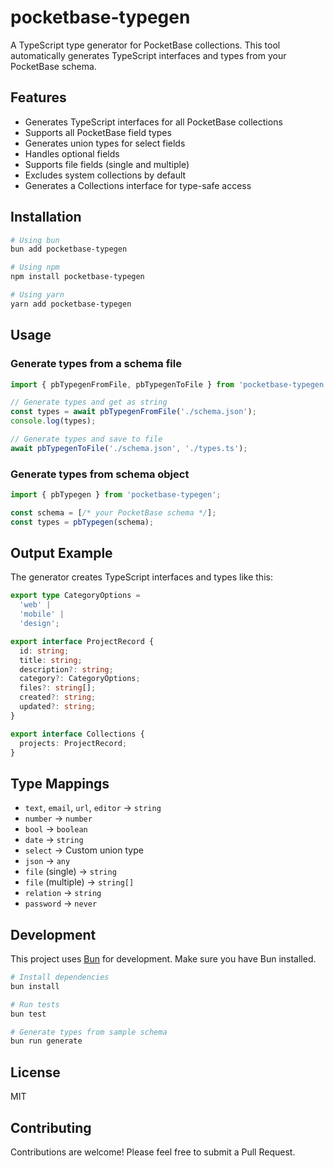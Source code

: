 # pocketbase-typegen

A TypeScript type generator for PocketBase collections. This tool automatically generates TypeScript interfaces and types from your PocketBase schema.

## Features

- Generates TypeScript interfaces for all PocketBase collections
- Supports all PocketBase field types
- Generates union types for select fields
- Handles optional fields
- Supports file fields (single and multiple)
- Excludes system collections by default
- Generates a Collections interface for type-safe access

## Installation

```bash
# Using bun
bun add pocketbase-typegen

# Using npm
npm install pocketbase-typegen

# Using yarn
yarn add pocketbase-typegen
```

## Usage

### Generate types from a schema file

```typescript
import { pbTypegenFromFile, pbTypegenToFile } from 'pocketbase-typegen';

// Generate types and get as string
const types = await pbTypegenFromFile('./schema.json');
console.log(types);

// Generate types and save to file
await pbTypegenToFile('./schema.json', './types.ts');
```

### Generate types from schema object

```typescript
import { pbTypegen } from 'pocketbase-typegen';

const schema = [/* your PocketBase schema */];
const types = pbTypegen(schema);
```

## Output Example

The generator creates TypeScript interfaces and types like this:

```typescript
export type CategoryOptions =
  'web' |
  'mobile' |
  'design';

export interface ProjectRecord {
  id: string;
  title: string;
  description?: string;
  category?: CategoryOptions;
  files?: string[];
  created?: string;
  updated?: string;
}

export interface Collections {
  projects: ProjectRecord;
}
```

## Type Mappings

- `text`, `email`, `url`, `editor` → `string`
- `number` → `number`
- `bool` → `boolean`
- `date` → `string`
- `select` → Custom union type
- `json` → `any`
- `file` (single) → `string`
- `file` (multiple) → `string[]`
- `relation` → `string`
- `password` → `never`

## Development

This project uses [Bun](https://bun.sh) for development. Make sure you have Bun installed.

```bash
# Install dependencies
bun install

# Run tests
bun test

# Generate types from sample schema
bun run generate
```

## License

MIT

## Contributing

Contributions are welcome! Please feel free to submit a Pull Request.

